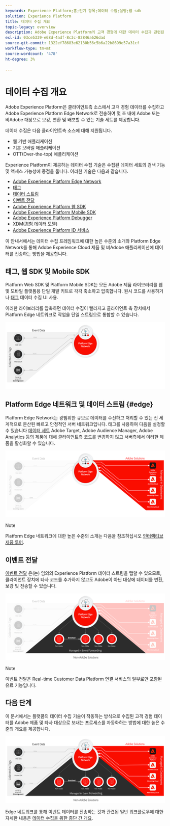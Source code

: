 ```yaml
---
keywords: Experience Platform;홈;인기 항목;데이터 수집;실행;웹 sdk
solution: Experience Platform
title: 데이터 수집 개요
topic-legacy: overview
description: Adobe Experience Platform의 고객 경험에 대한 데이터 수집과 관련된 다양한 기술에 대해 알아봅니다.
exl-id: 03ce5339-e68d-4adf-8c3c-82846a626dad
source-git-commit: 1322ef78683e62130b56c5b6a22b8699e57a31cf
workflow-type: tm+mt
source-wordcount: '478'
ht-degree: 3%

---
```


# 데이터 수집 개요

Adobe Experience Platform은 클라이언트측 소스에서 고객 경험 데이터를 수집하고 Adobe Experience Platform Edge Network로 전송하여 몇 초 내에 Adobe 또는 비Adobe 대상으로 보강, 변환 및 배포할 수 있는 기술 세트를 제공합니다.

데이터 수집은 다음 클라이언트측 소스에 대해 지원됩니다.

* 웹 기반 애플리케이션
* 기본 모바일 애플리케이션
* OTT(Over-the-top) 애플리케이션

Experience Platform이 제공하는 데이터 수집 기술은 수집된 데이터 세트의 검색 기능 및 액세스 가능성에 중점을 둡니다. 이러한 기술은 다음과 같습니다.

* [Adobe Experience Platform Edge Network](https://experienceleague.adobe.com/docs/web-sdk-learn/tutorials/introduction-to-web-sdk-and-edge-network.html)
* [태그](../tags/home.md)
* [데이터 스트림](../edge/fundamentals/datastreams.md)
* [이벤트 전달](../tags/ui/event-forwarding/overview.md)
* [Adobe Experience Platform 웹 SDK](../edge/home.md)
* [Adobe Experience Platform Mobile SDK](https://aep-sdks.gitbook.io/docs/)
* [Adobe Experience Platform Debugger](https://chrome.google.com/webstore/detail/adobe-experience-platform/bfnnokhpnncpkdmbokanobigaccjkpob?hl=en)
* [XDM(경험 데이터 모델)](../xdm/home.md)
* [Adobe Experience Platform ID 서비스](../identity-service/home.md)

이 안내서에서는 데이터 수집 프레임워크에 대한 높은 수준의 소개와 Platform Edge Network를 통해 Adobe Experience Cloud 제품 및 비Adobe 애플리케이션에 데이터를 전송하는 방법을 제공합니다.

## 태그, 웹 SDK 및 Mobile SDK

Platform Web SDK 및 Platform Mobile SDK는 모든 Adobe 제품 라이브러리를 웹 및 모바일 플랫폼용 단일 개발 키트로 각각 축소하고 압축합니다. 원시 코드를 사용하거나 [태그](../tags/home.md) 데이터 수집 UI 사용.

이러한 라이브러리를 압축하면 데이터 수집이 빨라지고 클라이언트 측 장치에서 Platform Edge 네트워크로 작업을 단일 스트림으로 통합할 수 있습니다.

![태그, 웹 SDK, Mobile SDK](./images/home/tags-sdks.png)

## Platform Edge 네트워크 및 데이터 스트림 {#edge}

Platform Edge Network는 광범위한 규모로 데이터를 수신하고 처리할 수 있는 전 세계적으로 분산된 빠르고 안정적인 서버 네트워크입니다. 태그를 사용하여 다음을 설정할 수 있습니다 [데이터 세트](../edge/fundamentals/datastreams.md) Adobe Target, Adobe Audience Manager, Adobe Analytics 등의 제품에 대해 클라이언트측 코드를 변경하지 않고 서버측에서 이러한 제품을 활성화할 수 있습니다.

![데이터 스트림 및 Adobe 솔루션](./images/home/adobe-solutions.png)

>[!NOTE]
>
>Platform Edge 네트워크에 대한 높은 수준의 소개는 다음을 참조하십시오 [인터랙티브 제품 투어](https://adobe-ideacloud.forgedx.com/adobe-adobe-edge-collection/adobe-experience-edge/public/mx?SUID=hgb1a48ICSCpbM6MzBYHbxnsh9DgjUy1).

## 이벤트 전달

[이벤트 전달](../tags/ui/event-forwarding/overview.md) 은(는) 임의의 Experience Platform 데이터 스트림을 탭할 수 있으므로, 클라이언트 장치에 타사 코드를 추가하지 않고도 Adobe이 아닌 대상에 데이터를 변환, 보강 및 전송할 수 있습니다.

![이벤트 전달](./images/home/event-forwarding.png)

>[!NOTE]
>
>이벤트 전달은 Real-time Customer Data Platform 연결 서비스의 일부로만 포함된 유료 기능입니다.

## 다음 단계

이 문서에서는 플랫폼의 데이터 수집 기술이 작동하는 방식으로 수집된 고객 경험 데이터를 Adobe 제품 및 타사 대상으로 보내는 프로세스를 자동화하는 방법에 대한 높은 수준의 개요를 제공합니다.

![데이터 수집 프레임워크](./images/home/collection.png)

Edge 네트워크를 통해 이벤트 데이터를 전송하는 것과 관련된 일반 워크플로우에 대한 자세한 내용은 [데이터 수집을 위한 종단 간 개요](./e2e.md).
